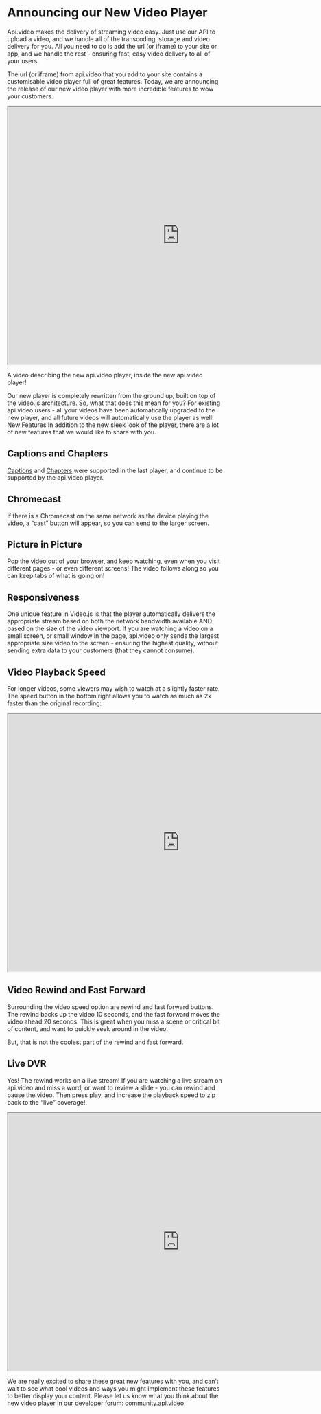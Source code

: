 # Announcing our New Video Player
Api.video makes the delivery of streaming video easy.  Just use our API to upload a video, and we handle all of the transcoding, storage and video delivery for you.  All you need to do is add the url (or iframe) to your site or app, and we handle the rest - ensuring fast, easy video delivery to all of your users.

The url (or iframe) from api.video that you add to your site contains a customisable video player full of great features. Today, we are announcing the release of our new video player with more incredible features to wow your customers.


<iframe src="https://embed.api.video/vod/viTLpKB231ATWOWjkHgi9bf" width = "800" height ="600" allowfullscreen></iframe>


A video describing the new api.video player, inside the new api.video player!

Our new player is completely rewritten from the ground up, built on top of the video.js architecture. So, what that does this mean for you? For existing api.video users - all your videos have been automatically upgraded to the new player, and all future videos will automatically use the player as well!
New Features
In addition to the new sleek look of the player, there are a lot of new features that we would like to share with you.

## Captions and Chapters  

[Captions](https://apivideo.github.io/2020/03/06/@api.video-how-to-add-captions-to-your-videos-19eba225a4f8.html) and [Chapters](https://apivideo.github.io/2020/04/03/@api.video-restful-api-explained-e28c0e157c23.html) were supported in the last player, and continue to be supported by the api.video player.

## Chromecast

If there is a Chromecast on the same network as the device playing the video, a “cast” button will appear, so you can send to the larger screen.

## Picture in Picture
Pop the video out of your browser, and keep watching, even when you visit different pages - or even different screens!  The video follows along so you can keep tabs of what is going on!

## Responsiveness

One unique feature in Video.js is that the player automatically delivers the appropriate stream based on both the network bandwidth available AND based on the size of the video viewport.  If you are watching a video on a small screen, or small window in the page, api.video only sends the largest appropriate size video to the screen - ensuring the highest quality,  without sending extra data to your customers (that they cannot consume).

## Video Playback Speed
For longer videos, some viewers may wish to watch at a slightly faster rate. The speed button in the bottom right allows you to watch as much as 2x faster than the original recording:
<iframe src="https://embed.api.video/vod/vi1SrFZunnjsskWtHfkJSLPE#autoplay#loop" width = "800" height ="600" allowfullscreen></iframe>


## Video Rewind and Fast Forward
Surrounding the video speed option are rewind and fast forward buttons.  The rewind backs up the video 10 seconds, and the fast forward moves the video ahead 20 seconds.  This is great when you miss a scene or critical bit of content, and want to quickly seek around in the video.

But, that is not the coolest part of the rewind and fast forward.  

## Live DVR
Yes! The rewind works on a live stream!  If you are watching a live stream on api.video and miss a word, or want to review a slide - you can rewind and pause the video.  Then press play, and increase the playback speed to zip back to the “live” coverage!

<iframe src="https://embed.api.video/vod/vi7TP72DbTUSxaEX5xv8Wg59" width = "800" height ="600" allowfullscreen></iframe>


We are really excited to share these great new features with you, and can’t wait to see what cool videos and ways you might implement these features to better display your content.  Please let us know what you think about the new video player in our developer forum: community.api.video
